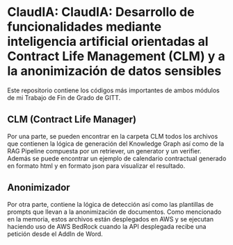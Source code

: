 # ClaudIA: ClaudIA: Desarrollo de funcionalidades mediante inteligencia artificial orientadas al Contract Life Management (CLM) y a la anonimización de datos sensibles

Este repositorio contiene los códigos más importantes de ambos módulos de mi Trabajo de Fin de Grado de GITT.
## CLM (Contract Life Manager)
Por una parte, se pueden encontrar en la carpeta CLM todos los archivos que contienen la lógica de generación del Knowledge Graph así como de la RAG Pipeline compuesta por un retriever, un generator y un verifier. 
Además se puede encontrar un ejemplo de calendario contractual generado en formato html y en formato json para visualizar el resultado. 
## Anonimizador 
Por otra parte, contiene la lógica de detección así como las plantillas de prompts que llevan a la anonimización de documentos. 
Como mencionado en la memoria, estos archivos están desplegados en AWS y se ejecutan haciendo uso de AWS BedRock cuando la API desplegada recibe una petición desde el AddIn de Word. 

